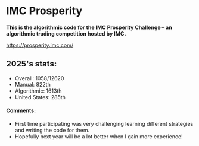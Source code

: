 # IMC Prosperity
**This is the algorithmic code for the IMC Prosperity Challenge – an algorithmic trading competition hosted by IMC.**

https://prosperity.imc.com/
## 2025's stats:
- Overall: 1058/12620
- Manual: 822th
- Algorithmic: 1613th
- United States: 285th
#### Comments:
- First time participating was very challenging learning different strategies and writing the code for them.
- Hopefully next year will be a lot better when I gain more experience!
